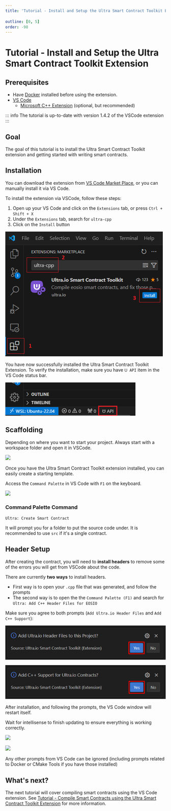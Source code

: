 ```yaml
---
title: 'Tutorial - Install and Setup the Ultra Smart Contract Toolkit Extension'

outline: [0, 5]
order: -98
---
```


# Tutorial - Install and Setup the Ultra Smart Contract Toolkit Extension

## Prerequisites

-   Have [Docker](https://docs.docker.com/engine/install/) installed before using the extension.
-   [VS Code](https://code.visualstudio.com/)
    -   [Microsoft C++ Extension](https://marketplace.visualstudio.com/items?itemName=ms-vscode.cpptools) (optional, but recommended)

::: info
The tutorial is up-to-date with version 1.4.2 of the VSCode extension
:::

## Goal

The goal of this tutorial is to install the Ultra Smart Contract Toolkit extension and getting started with writing smart contracts.

## Installation

You can download the extension from [VS Code Market Place](https://marketplace.visualstudio.com/items?itemName=ultraio.ultra-cpp), or you can manually install it via VS Code.

To install the extension via VSCode, follow these steps:

1. Open up your VS Code and click on the `Extensions` tab, or press `Ctrl + Shift + X`
2. Under the `Extensions` tab, search for `ultra-cpp`
3. Click on the `Install` button

![](./images/install-vscode-ext.png)

You have now successfully installed the Ultra Smart Contract Toolkit Extension. To verify the installation, make sure you have `ᕫ API` item in the VS Code status bar.

![](./images/vscode-ext-installed.png)

## Scaffolding

Depending on where you want to start your project. Always start with a workspace folder and open it in VSCode.

![](./images/select-project-folder.png)

Once you have the Ultra Smart Contract Toolkit extension installed, you can easily create a starting template.

Access the `Command Palette` in VS Code with `F1` on the keyboard.

![](./images/open-command-palette.png)

### Command Palette Command

```
Ultra: Create Smart Contract
```

It will prompt you for a folder to put the source code under. It is recommended to use `src` if it's a single contract.

## Header Setup

After creating the contract, you will need to **install headers** to remove some of the errors you will get from VSCode about the code.

There are currently **two ways** to install headers.

-   First way is to open your `.cpp` file that was generated, and follow the prompts
-   The second way is to open the the `Command Palette (F1)` and search for `Ultra: Add C++ Header Files for EOSIO`

Make sure you agree to both prompts (`Add Ultra.io Header Files` and `Add C++ Support`):

![](./images/vscode-ultra-headers.png)

![](./images/vscode-ultra-cpp-support.png)

After installation, and following the prompts, the VS Code window will restart itself.

Wait for intellisense to finish updating to ensure everything is working correctly.

![](./images/intellisense-updating.png)

![](./images/intellisense-ready.png)

Any other prompts from VS Code can be ignored (including prompts related to Docker or CMake Tools if you have those installed)

## What's next?

The next tutorial will cover compiling smart contracts using the VS Code extension. See [Tutorial - Compile Smart Contracts using the Ultra Smart Contract Toolkit Extension](./compile.md) for more information.
